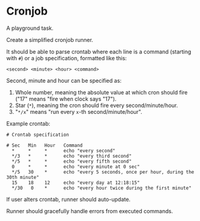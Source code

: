 # Cronjob

A playground task.

Create a simplified cronjob runner.

It should be able to parse crontab where each line is a command (starting with `#`) or a job specification, formatted like this:

```
<second> <minute> <hour> <command>
```

Second, minute and hour can be specified as:

1. Whole number, meaning the absolute value at which cron should fire ("17" means "fire when clock says "17").
2. Star (`*`), meaning the cron should fire every second/minute/hour.
3. "`*/x`" means "run every `x`-th second/minute/hour".

Example crontab:

```
# Crontab specification

# Sec   Min   Hour   Command
  *     *     *      echo "every second"
  */3   *     *      echo "every third second"
  */5   *     *      echo "every fifth second"
  0     *     *      echo "every minute at 0 sec"
  */5   30    *      echo "every 5 seconds, once per hour, during the 30th minute"
  15    18    12     echo "every day at 12:18:15"
  */30   0    *      echo "every hour twice during the first minute"
```

If user alters crontab, runner should auto-update.

Runner should gracefully handle errors from executed commands.

